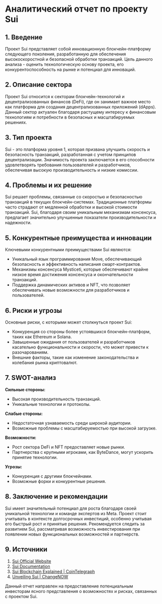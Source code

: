 # Аналитический отчет по проекту Sui

## 1. Введение
Проект Sui представляет собой инновационную блокчейн-платформу следующего поколения, разработанную для обеспечения высокоскоростной и безопасной обработки транзакций. Цель данного анализа - оценить технологическую основу проекта, его конкурентоспособность на рынке и потенциал для инноваций.

## 2. Описание сектора
Проект Sui относится к секторам блокчейн-технологий и децентрализованных финансов (DeFi), где он занимает важное место как платформа для создания децентрализованных приложений (dApps). Данный сектор актуален благодаря растущему интересу к финансовым технологиям и потребности в безопасных и масштабируемых решениях.

## 3. Тип проекта
Sui - это платформа уровня 1, которая призвана улучшить скорость и безопасность транзакций, разработанная с учетом принципов децентрализации. Значимость проекта заключается в его способности удовлетворять требования пользователей и разработчиков, обеспечивая высокую производительность и низкие комиссии.

## 4. Проблемы и их решение
Sui решает проблемы, связанные со скоростью и безопасностью транзакций в текущих блокчейн-системах. Традиционные платформы часто страдают от медленной обработки и высокой стоимости транзакций. Sui, благодаря своим уникальным механизмам консенсуса, предлагает значительно улучшенные показатели производительности и надежности.

## 5. Конкурентные преимущества и инновации
Ключевыми конкурентными преимуществами Sui являются:
- Уникальный язык программирования Move, обеспечивающий безопасность и эффективность написания смарт-контрактов.
- Механизмы консенсуса Mysticeti, которые обеспечивают крайне низкое время достижения консенсуса и окончательности транзакций.
- Поддержка динамических активов и NFT, что позволяет обеспечивать новые возможности для разработчиков и пользователей.

## 6. Риски и угрозы
Основные риски, с которыми может столкнуться проект Sui:
- Конкуренция со стороны более устоявшихся блокчейн-платформ, таких как Ethereum и Solana.
- Завышенные ожидания от пользователей и разработчиков касательно функциональности и скорости, что может привести к разочарованиям.
- Внешние факторы, такие как изменение законодательства и колебания рынка криптовалют.

## 7. SWOT-анализ
**Сильные стороны:**
- Высокая производительность транзакций.
- Уникальные технологии и протоколы.

**Слабые стороны:**
- Недостаточная узнаваемость среди широкой аудитории.
- Возможные проблемы с масштабируемостью при высокой загрузке.

**Возможности:**
- Рост сектора DeFi и NFT предоставляет новые рынки.
- Партнерства с крупными игроками, как ByteDance, могут ускорить принятие технологии.

**Угрозы:**
- Конкуренция с другими блокчейнами.
- Возможные форки и конкурентные решения.

## 8. Заключение и рекомендации
Sui имеет значительный потенциал для роста благодаря своей уникальной технологии и команде экспертов из Meta. Проект стоит учитывать в контексте долгосрочных инвестиций, особенно учитывая его быстрый рост и принятые решения. Рекомендуется следить за развитием Sui, рассматривая возможность инвестирования при появлении новых функциональных возможностей и партнерств.

## 9. Источники
1. [Sui Official Website](https://sui.io/)
2. [Sui Documentation](https://docs.sui.io/)
3. [Sui Blockchain Explained | CoinTelegraph](https://cointelegraph.com/explained/sui-blockchain-explained-is-it-the-future-of-decentralized-networks)
4. [Unveiling Sui | ChangeNOW](https://changenow.io/blog/unveiling-sui-a-breakthrough-in-blockchain-innovation)

Данный отчет направлен на предоставление потенциальным инвесторам ясного представления о возможностях и рисках, связанных с проектом Sui.